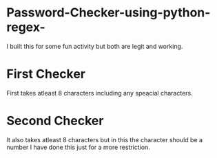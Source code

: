 # Password-Checker-using-python-regex-
I built this for some fun activity but both are legit and working.
# First Checker
First takes atleast 8 characters including any speacial characters.
# Second Checker
It also takes atleast 8 characters but in this the character should be a number I have done this just for a more restriction.
